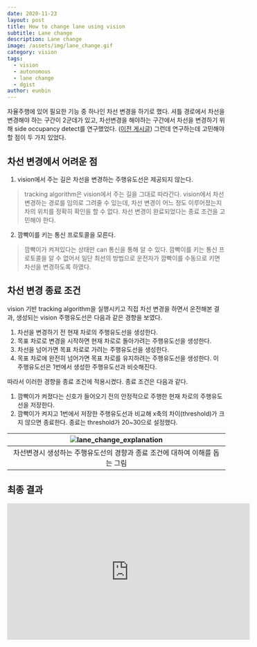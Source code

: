 ```yaml
---
date: 2020-11-23
layout: post
title: How to change lane using vision
subtitle: Lane change
description: Lane change
image: /assets/img/lane_change.gif
category: vision
tags:
  - vision
  - autonomous
  - lane change
  - dgist
author: eunbin
---
```


자율주행에 있어 필요한 기능 중 하나인 차선 변경을 하기로 했다.
셔틀 경로에서 차선을 변경해야 하는 구간이 2군데가 있고,
차선변경을 해야하는 구간에서 차선을 변경하기 위해 side occupancy detect를 연구했었다.
([이전 게시글](https://dgist-artiv.github.io/vision/2020/11/16/Side_Occupancy_Check.html))
그런데 연구하는데 고민해야할 점이 두 가지 있었다.

## 차선 변경에서 어려운 점
1. vision에서 주는 길은 차선을 변경하는 주행유도선은 제공되지 않는다.

> tracking algorithm은 vision에서 주는 길을 그대로 따라간다.
> vision에서 차선 변경하는 경로를 임의로 그려줄 수 있는데,
> 차선 변경이 어느 정도 이루어졌는지 차의 위치를 정확히 확인을 할 수 없다. 
> 차선 변경이 완료되었다는 종료 조건을 고민해야 한다.

2. 깜빡이를 키는 통신 프로토콜을 모른다.

> 깜빡이가 켜져있다는 상태만 can 통신을 통해 알 수 있다.
> 깜빡이를 키는 통신 프로토콜을 알 수 없어서
> 일단 최선의 방법으로 운전자가 깜빡이를 수동으로 키면 차선을 변경하도록 하였다.

## 차선 변경 종료 조건
vision 기반 tracking algorithm을 실행시키고 직접 차선 변경을 하면서 운전해본 결과, 생성되는 vision 주행유도선은 다음과 같은 경향을 보였다.
1. 차선을 변경하기 전 현재 차로의 주행유도선을 생성한다.
2. 목표 차로로 변경을 시작하면 현재 차로로 돌아가려는 주행유도선을 생성한다.
3. 차선을 넘어가면 목표 차로로 가려는 주행유도선을 생성한다.
4. 목표 차로에 완전히 넘어가면 목표 차로를 유지하려는 주행유도선을 생성한다. 이 주행유도선은 1번에서 생성한 주행유도선과 비슷해진다.

따라서 이러한 경향을 종료 조건에 적용시켰다.
종료 조건은 다음과 같다.
1. 깜빡이가 켜졌다는 신호가 들어오기 전의 안정적으로 주행한 현재 차로의 주행유도선을 저장한다.
2. 깜빡이가 켜지고 1번에서 저장한 주행유도선과 비교해 x축의 차이(threshold)가 크지 않으면 종료한다. 종료는 threshold가 20~30으로 설정했다.

|![lane_change_explanation](https://user-images.githubusercontent.com/53460541/113026298-e0236b80-91c3-11eb-95e1-5cd8b0329e5c.png)|
|:---:|
|차선변경시 생성하는 주행유도선의 경향과 종료 조건에 대하여 이해를 돕는 그림|


## 최종 결과
<iframe width="560" height="315" src="https://youtu.be/embed/O5Hdkg_2Lz8" frameborder="0" allow="accelerometer; autoplay; clipboard-write; encrypted-media; gyroscope; picture-in-picture" allowfullscreen></iframe>
